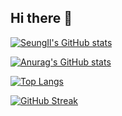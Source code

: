 ## Hi there 👋


[![SeungIl's GitHub stats](https://github-readme-stats.vercel.app/api?username=ajeseung)](https://github.com/ajeseung/github-readme-stats)

[![Anurag's GitHub stats](https://github-readme-stats.vercel.app/api?username=ajeseung&show_icons=true&theme=radical)](https://github.com/YOUR_USERNAME/github-readme-stats)

[![Top Langs](https://github-readme-stats.vercel.app/api/top-langs/?username=ajeseung&layout=compact)](https://github.com/YOUR_USERNAME/github-readme-stats)

[![GitHub Streak](https://streak-stats.demolab.com?user=ajeseung)](https://git.io/streak-stats)


<!--
**ajeseung/ajeseung** is a ✨ _special_ ✨ repository because its `README.md` (this file) appears on your GitHub profile.

Here are some ideas to get you started:

- 🔭 I’m currently working on ...
- 🌱 I’m currently learning ...
- 👯 I’m looking to collaborate on ...
- 🤔 I’m looking for help with ...
- 💬 Ask me about ...
- 📫 How to reach me: ...
- 😄 Pronouns: ...
- ⚡ Fun fact: ...
-->
